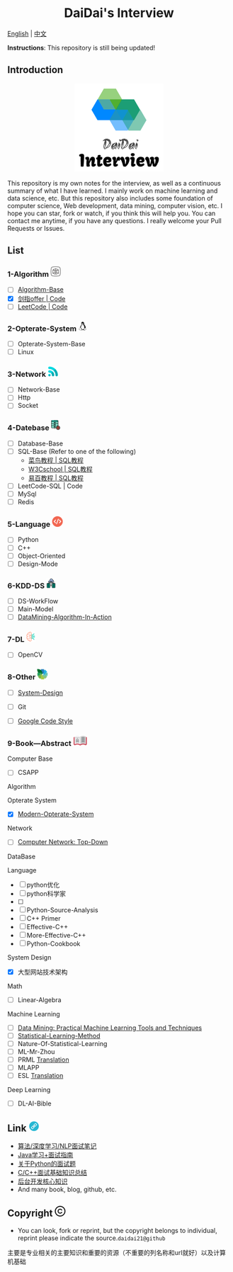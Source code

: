 <div align=center><h1>DaiDai's Interview</h1></div>

<a href="../README.md">English</a> | <a href="doc/README-cn.md">中文</a>

**Instructions**: This repository is still being updated!

## Introduction

<div align="center"><img src="doc/img/logo.png"></div>

This repository is my own notes for the interview, as well as a continuous summary of what I have learned. I mainly work on machine learning and data science, etc. But this repository also includes some foundation of computer science, Web development, data mining, computer vision, etc. I hope you can star, fork or watch, if you think this will help you. You can contact me anytime, if you have any questions. I really welcome your Pull Requests or Issues. 

## List

### 1-Algorithm ![Icon-Algorithm](doc/img/Icon-Algorithm.png)

- [ ] [Algorithm-Base](https://github.com/CyC2018/CS-Notes/blob/master/docs/notes/%E7%AE%97%E6%B3%95.md)
- [x] [剑指offer | Code](1-Algorithm/剑指offer.md)
- [ ] [LeetCode | Code](https://github.com/daidai21/leetcode)

### 2-Opterate-System ![Icon-Opterate-System](doc/img/Icon-Opterate-System.png)

- [ ] Opterate-System-Base
- [ ] Linux

### 3-Network ![Icon-Network](doc/img/Icon-Network.png)

- [ ] Network-Base
- [ ] Http
- [ ] Socket

### 4-Datebase ![Icon-DataBase](doc/img/Icon-DataBase.png)

- [ ] Database-Base
- [ ] SQL-Base (Refer to one of the following)
  - [菜鸟教程 | SQL教程](http://www.runoob.com/sql/sql-tutorial.html)
  - [W3Cschool | SQL教程](https://www.w3cschool.cn/sql/)
  - [易百教程 | SQL教程](https://www.yiibai.com/sql/)
- [ ] LeetCode-SQL | Code
- [ ] MySql
- [ ] Redis

### 5-Language ![Icon-Language](doc/img/Icon-Language.png)

- [ ] Python
- [ ] C++
- [ ] Object-Oriented
- [ ] Design-Mode

### 6-KDD-DS ![Icon-KDD-DS](doc/img/Icon-KDD-DS.png)

- [ ] DS-WorkFlow
- [ ] Main-Model
- [ ] [DataMining-Algorithm-In-Action](https://github.com/daidai21/DataScience-Algorithm)

### 7-DL ![](doc/img/Icon-DL(CV).png)

- [ ] OpenCV

### 8-Other ![Icon-Other](doc/img/Icon-Other.png)

- [ ] [System-Design](https://github.com/donnemartin/system-design-primer/blob/master/README-zh-Hans.md)
- [ ] Git
- [ ] [Google Code Style](https://zh-google-styleguide.readthedocs.io/en/latest/google-cpp-styleguide/)


### 9-Book—Abstract ![Icon-Book-Abstract](doc/img/Icon-Book-Abstract.png)

Computer Base

- [ ] CSAPP
<!-- - [ ] SCIP -->

Algorithm

Opterate System

- [x] [Modern-Opterate-System](6-Book-Abstract/Modern-Opterate-System/README.md)

Network

- [ ] [Computer Network: Top-Down](https://github.com/moranzcw/Computer-Networking-A-Top-Down-Approach-NOTES)

DataBase

Language

- [ ] python优化
- [ ] python科学家
- [ ] 
- [ ] Python-Source-Analysis
- [ ] C++ Primer
- [ ] Effective-C++
- [ ] More-Effective-C++
- [ ] Python-Cookbook

System Design

- [x] 大型网站技术架构

Math

- [ ] Linear-Algebra
<!-- - [ ] Convex-Optimization -->

Machine Learning

- [ ] [Data Mining: Practical Machine Learning Tools and Techniques](6-Book-Abstract/Data-Mining/README.md)
- [ ] [Statistical-Learning-Method](https://github.com/daidai21/ML-Algorithm)
- [ ] Nature-Of-Statistical-Learning
- [ ] ML-Mr-Zhou
- [ ] PRML [Translation](chrome-extension://ikhdkkncnoglghljlkmcimlnlhkeamad/pdf-viewer/web/viewer.html?file=http%3A%2F%2Fread.pudn.com%2Fdownloads773%2Febook%2F3064783%2FPRML_Translation.pdf)
- [ ] MLAPP
- [ ] ESL [Translation](https://esl.hohoweiya.xyz/01-Introduction/2016-07-26-Chapter-1-Introduction/index.html)

Deep Learning

- [ ] DL-AI-Bible


## Link ![Icon-Link](doc/img/Icon-Link.png)

- [算法/深度学习/NLP面试笔记](https://github.com/imhuay/Algorithm_Interview_Notes-Chinese)
- [Java学习+面试指南](https://github.com/Snailclimb/JavaGuide)
- [关于Python的面试题](https://github.com/taizilongxu/interview_python)
- [C/C++面试基础知识总结](https://github.com/huihut/interview#%E7%AE%97%E6%B3%95)
- [后台开发核心知识](https://github.com/linw7/Skill-Tree)
- And many book, blog, github, etc.

## Copyright ![Icon-Copyright](doc/img/Icon-Copyright.png)

- You can look, fork or reprint, but the copyright belongs to individual, reprint please indicate the source.`daidai21@github`

主要是专业相关的主要知识和重要的资源（不重要的列名称和url就好）以及计算机基础
